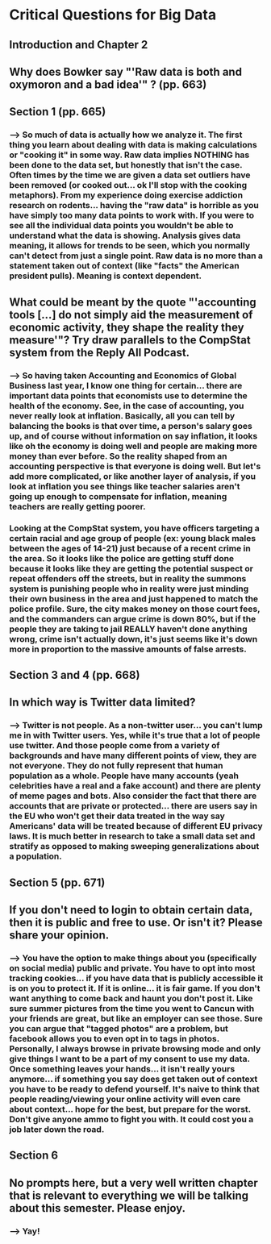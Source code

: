 # Critical Questions for Big Data

## Introduction and Chapter 2
## Why does Bowker say "'Raw data is both and oxymoron and a bad idea'" ? (pp. 663)
## Section 1 (pp. 665)

### --> So much of data is actually how we analyze it. The first thing you learn about dealing with data is making calculations or "cooking it" in some way. Raw data implies NOTHING has been done to the data set, but honestly that isn't the case. Often times by the time we are given a data set outliers have been removed (or cooked out... ok I'll stop with the cooking metaphors). From my experience doing exercise addiction research on rodents... having the "raw data" is horrible as you have simply too many data points to work with. If you were to see all the individual data points you wouldn't be able to understand what the data is showing. Analysis gives data meaning, it allows for trends to be seen, which you normally can't detect from just a single point. Raw data is no more than a statement taken out of context (like "facts" the American president pulls). Meaning is context dependent.

## What could be meant by the quote "'accounting tools [...] do not simply aid the measurement of economic activity, they shape the reality they measure'"? Try draw parallels to the CompStat system from the Reply All Podcast.

### --> So having taken Accounting and Economics of Global Business last year, I know one thing for certain... there are important data points that economists use to determine the health of the economy. See, in the case of accounting, you never really look at inflation. Basically, all you can tell by balancing the books is that over time, a person's salary goes up, and of course without information on say inflation, it looks like oh the economy is doing well and people are making more money than ever before. So the reality shaped from an accounting perspective is that everyone is doing well. But let's add more complicated, or like another layer of analysis, if you look at inflation you see things like teacher salaries aren't going up enough to compensate for inflation, meaning teachers are really getting poorer.

### Looking at the CompStat system, you have officers targeting a certain racial and age group of people (ex: young black males between the ages of 14-21) just because of a recent crime in the area. So it looks like the police are getting stuff done because it looks like they are getting the potential suspect or repeat offenders off the streets, but in reality the summons system is punishing people who in reality were just minding their own business in the area and just happened to match the police profile. Sure, the city makes money on those court fees, and the commanders can argue crime is down 80%, but if the people they are taking to jail REALLY haven't done anything wrong, crime isn't actually down, it's just seems like it's down more in proportion to the massive amounts of false arrests.

## Section 3 and 4 (pp. 668)
## In which way is Twitter data limited?

### --> Twitter is not people. As a non-twitter user... you can't lump me in with Twitter users. Yes, while it's true that a lot of people use twitter. And those people come from a variety of backgrounds and have many different points of view, they are not everyone. They do not fully represent that human population as a whole. People have many accounts (yeah celebrities have a real and a fake account) and there are plenty of meme pages and bots. Also consider the fact that there are accounts that are private or protected... there are users say in the EU who won't get their data treated in the way say Americans' data will be treated because of different EU privacy laws. It is much better in research to take a small data set and stratify as opposed to making sweeping generalizations about a population.

## Section 5 (pp. 671)
## If you don't need to login to obtain certain data, then it is public and free to use. Or isn't it? Please share your opinion.

### --> You have the option to make things about you (specifically on social media) public and private. You have to opt into most tracking cookies... if you have data that is publicly accessible it is on you to protect it. If it is online... it is fair game. If you don't want anything to come back and haunt you don't post it. Like sure summer pictures from the time you went to Cancun with your friends are great, but like an employer can see those. Sure you can argue that "tagged photos" are a problem, but facebook allows you to even opt in to tags in photos. Personally, I always browse in private browsing mode and only give things I want to be a part of my consent to use my data. Once something leaves your hands... it isn't really yours anymore... if something you say does get taken out of context you have to be ready to defend yourself. It's naive to think that people reading/viewing your online activity will even care about context... hope for the best, but prepare for the worst. Don't give anyone ammo to fight you with. It could cost you a job later down the road.


## Section 6
## No prompts here, but a very well written chapter that is relevant to everything we will be talking about this semester. Please enjoy.

### --> Yay!
